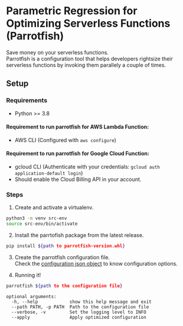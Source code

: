 # Parametric Regression for Optimizing Serverless Functions (Parrotfish)

Save money on your serverless functions.  
Parrotfish is a configuration tool that helps developers rightsize their serverless functions by invoking them parallely a couple of times.

## Setup

### Requirements
- Python >= 3.8

#### Requirement to run parrotfish for AWS Lambda Function:
- AWS CLI (Configured with `aws configure`)

#### Requirement to run parrotfish for Google Cloud Function:
- gcloud CLI (Authenticate with your credentials: `gcloud auth application-default login`)
- Should enable the Cloud Billing API in your account.


### Steps
1. Create and activate a virtualenv.
```bash
python3 -m venv src-env
source src-env/bin/activate
```

2. Install the parrtofish package from the latest release. 
```bash
pip install ${path to parrotfish-version.whl}
```

3. Create the parrotfish configuration file.  
Check the [configuration json object](src/configuration/README.md) to know configuration options.

4. Running it!
```bash
parrotfish ${path to the configuration file}
```
```text
optional arguments:
  -h, --help            show this help message and exit
  --path PATH, -p PATH  Path to the configuration file
  --verbose, -v         Set the logging level to INFO
  --apply               Apply optimized configuration
```
